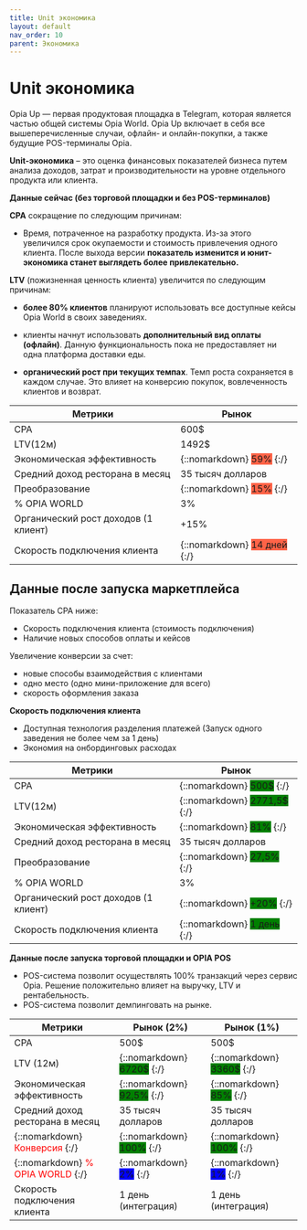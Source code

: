 ```yaml
---
title: Unit экономика
layout: default
nav_order: 10
parent: Экономика
---
```


# Unit экономика

Opia Up — первая продуктовая площадка в Telegram, которая является частью общей системы Opia World. Opia Up включает в себя все вышеперечисленные случаи, офлайн- и онлайн-покупки, а также будущие POS-терминалы Opia.

**Unit-экономика** – это оценка финансовых показателей бизнеса путем анализа доходов, затрат и производительности на уровне отдельного продукта или клиента.

**Данные сейчас (без торговой площадки и без POS-терминалов)**

**CPA** сокращение по следующим причинам:

- Время, потраченное на разработку продукта. Из-за этого увеличился срок окупаемости и стоимость привлечения одного клиента. После выхода версии **показатель изменится и юнит-экономика станет выглядеть более привлекательно.**

**LTV** (пожизненная ценность клиента) увеличится по следующим причинам:

- **более 80% клиентов** планируют использовать все доступные кейсы Opia World в своих заведениях.

- клиенты начнут использовать **дополнительный вид оплаты (офлайн)**. Данную функциональность пока не предоставляет ни одна платформа доставки еды.

- **органический рост при текущих темпах**. Темп роста сохраняется в каждом случае. Это влияет на конверсию покупок, вовлеченность клиентов и возврат.

| Метрики | Рынок |
| ----------- | ----------- |
| CPA | 600$ |
| LTV(12м) | 1492$ |
| Экономическая эффективность | {::nomarkdown} <text style= "background-color:tomato;">59%</text> {:/} |
| Средний доход ресторана в месяц | 35 тысяч долларов |
| Преобразование | {::nomarkdown} <text style= "background-color:tomato;">15%</text> {:/} |
| % OPIA WORLD | 3% |
| Органический рост доходов (1 клиент) | +15% |
| Скорость подключения клиента | {::nomarkdown} <text style= "background-color:tomato;">14 дней</text> {:/} |

## Данные после запуска маркетплейса

Показатель СPA ниже:

- Скорость подключения клиента (стоимость подключения)
- Наличие новых способов оплаты и кейсов

Увеличение конверсии за счет:

- новые способы взаимодействия с клиентами
- одно место (одно мини-приложение для всего)
- скорость оформления заказа

**Скорость подключения клиента**

- Доступная технология разделения платежей (Запуск одного заведения не более чем за 1 день)
- Экономия на онбординговых расходах

| Метрики | Рынок |
| ----------- | ----------- |
| CPA | {::nomarkdown} <text style= "background-color:green;">500$</text> {:/} |
| LTV(12м) | {::nomarkdown} <text style= "background-color:green;">2771,5$</text> {:/} |
| Экономическая эффективность | {::nomarkdown} <text style= "background-color:green;">81%</text> {:/} |
| Средний доход ресторана в месяц | 35 тысяч долларов |
| Преобразование | {::nomarkdown} <text style= "background-color:green;">27,5%</text> {:/} |
| % OPIA WORLD | 3% |
| Органический рост доходов (1 клиент) | {::nomarkdown} <text style= "background-color:green;">+20%</text> {:/} |
| Скорость подключения клиента | {::nomarkdown} <text style= "background-color:green;">1 день</text> {:/} |

**Данные после запуска торговой площадки и OPIA POS**

- POS-система позволит осуществлять 100% транзакций через сервис Opia. Решение положительно влияет на выручку, LTV и рентабельность.
- POS-система позволит демпинговать на рынке.

| Метрики | Рынок (2%) | Рынок (1%)
| ----------- | ----------- | ----------- |
| CPA | 500$ | 500$ |
| LTV (12м) | {::nomarkdown} <text style= "background-color:green;">6720$</text> {:/} | {::nomarkdown} <text style= "background-color:green;">3360$</text> {:/} |
| Экономическая эффективность | {::nomarkdown} <text style= "background-color:green;">92,5%</text> {:/} | {::nomarkdown} <text style= "background-color:green;">85%</text> {:/} |
| Средний доход ресторана в месяц | 35 тысяч долларов | 35 тысяч долларов |
| {::nomarkdown} <font color="red">Конверсия</font> {:/} | {::nomarkdown} <text style= "background-color:green;">100%</text> {:/} | {::nomarkdown} <text style= "background-color:green;">100%</text> {:/} |
| {::nomarkdown} <font color="red">% OPIA WORLD </font> {:/} | {::nomarkdown} <text style= "background-color:blue;">2%</text> {:/} | {::nomarkdown} <text style= "background-color:blue;">1%</text> {:/} |
| Скорость подключения клиента | 1 день (интеграция) | 1 день (интеграция) |